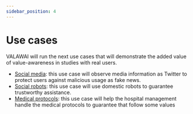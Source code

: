 ```yaml
---
sidebar_position: 4
---
```


# Use cases

VALAWAI will run the next use cases that will demonstrate the added value of value-awareness
in studies with real users. 

 * [Social media](/docs/use_cases/social_media/): this use case will observe media information
 as Twitter to protect users against malicious usage as fake news.
 * [Social robots](/docs/use_cases/social_robots/): this use case will use domestic robots to
 guarantee trustworthy assistance. 
 * [Medical protocols](/docs/use_cases/medical_protocols/): this use case will help the hospital
 management handle the medical protocols to guarantee that follow some values
